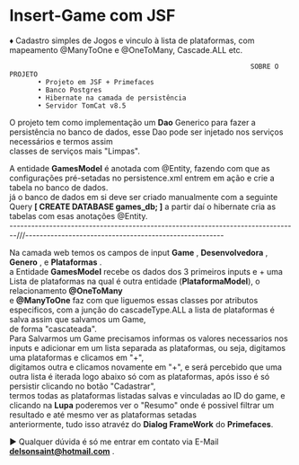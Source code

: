 # Insert-Game com JSF
♦ Cadastro simples de Jogos e vinculo à lista de plataformas, com mapeamento @ManyToOne e @OneToMany, Cascade.ALL etc.


                                                                SOBRE O PROJETO
           • Projeto em JSF + Primefaces
           • Banco Postgres
           • Hibernate na camada de persistência 
           • Servidor TomCat v8.5
           
           
O projeto tem como implementação um **Dao** Generico para fazer a persistência no banco de dados, esse Dao pode ser injetado nos serviços necessários e termos assim  
classes de serviços mais "Limpas".  

A entidade **GamesModel** é anotada com @Entity, fazendo com que as configurações pré-setadas no persistence.xml entrem em ação e crie a tabela no banco de dados.  
já o banco de dados em si deve ser criado manualmente com a seguinte Query **[ CREATE DATABASE games_db; ]** a partir daí o hibernate cria as tabelas com esas anotações @Entity.  
--------------------------------------------------------------------------------///-------------------------------------------------------
                  
Na camada web temos os campos de input **Game** , **Desenvolvedora** , **Genero** , e **Plataformas** .  
a Entidade **GamesModel** recebe os dados dos 3 primeiros inputs e + uma Lista de plataformas na qual é outra entidade (**PlataformaModel**), o relacionamento **@OneToMany**  
e **@ManyToOne** faz com que liguemos essas classes por atributos especificos, com a junção do cascadeType.ALL a lista de plataformas é salva assim que salvamos um Game,  
de forma "cascateada".  
Para Salvarmos um Game precisamos informas os valores necessarios nos inputs e adicionar em um lista separada as plataformas, ou seja, digitamos uma plataformas e clicamos em "+",  
digitamos outra e clicamos novamente em "+", e será percebido que uma outra lista é iterada logo abaixo só com as plataformas, após isso é só persistir clicando no botão "Cadastrar",  
termos todas as plataformas listadas salvas e vinculadas ao ID do game, e clicando na **Lupa** poderemos ver o "Resumo" onde é possivel filtrar um resultado e até mesmo ver as plataformas setadas  
anteriormente, tudo isso atravéz do **Dialog FrameWork** do **Primefaces**.



► Qualquer dúvida é só me entrar em contato via E-Mail **delsonsaint@hotmail.com** .  



           
           
                       
